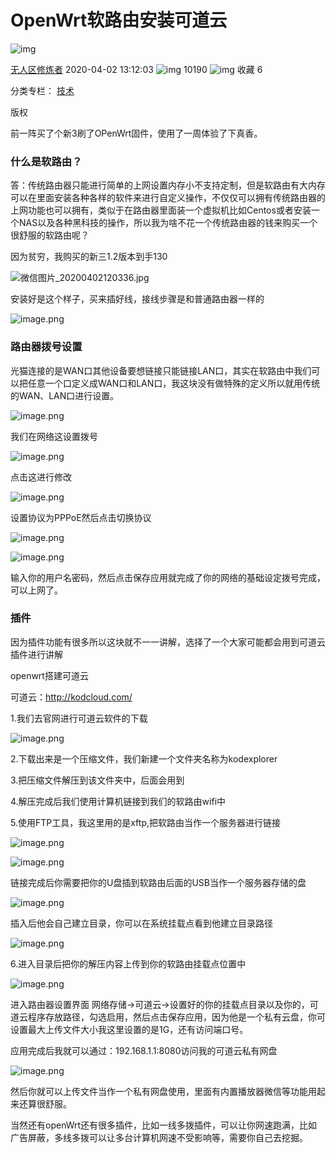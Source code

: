 # OpenWrt软路由安装可道云

![img](https://csdnimg.cn/release/blogv2/dist/pc/img/original.png)

[无人区修炼者](https://blog.csdn.net/weixin_36662706) 2020-04-02 13:12:03 ![img](https://csdnimg.cn/release/blogv2/dist/pc/img/articleReadEyes.png) 10190 ![img](https://csdnimg.cn/release/blogv2/dist/pc/img/tobarCollect.png) 收藏 6

分类专栏： [技术](https://blog.csdn.net/weixin_36662706/category_7799081.html)

版权

前一阵买了个新3刷了OPenWrt固件，使用了一周体验了下真香。

### **什么是软路由？**

答：传统路由器只能进行简单的上网设置内存小不支持定制，但是软路由有大内存可以在里面安装各种各样的软件来进行自定义操作，不仅仅可以拥有传统路由器的上网功能也可以拥有，类似于在路由器里面装一个虚拟机比如Centos或者安装一个NAS以及各种黑科技的操作，所以我为啥不花一个传统路由器的钱来购买一个很舒服的软路由呢？

因为贫穷，我购买的新三1.2版本到手130

![微信图片_20200402120336.jpg](https://imgconvert.csdnimg.cn/aHR0cHM6Ly9jZG4ubmxhcmsuY29tL3l1cXVlLzAvMjAyMC9qcGVnLzEwMzExMjQvMTU4NTgwMDIyNTI3Ni00Y2Y4MWMzMy04YjJkLTRjNDktYmVlYy04YWU2ZWNlNjU5NzMuanBlZw?x-oss-process=image/format,png)

安装好是这个样子，买来插好线，接线步骤是和普通路由器一样的

![image.png](https://imgconvert.csdnimg.cn/aHR0cHM6Ly9jZG4ubmxhcmsuY29tL3l1cXVlLzAvMjAyMC9wbmcvMTAzMTEyNC8xNTg1ODAwMzY3MzEyLTI4NGI3YzY0LTBlNTgtNGY0NS05OGRmLWI3YmFlZTZkNWEyNy5wbmc?x-oss-process=image/format,png)

### 路由器拨号设置

光猫连接的是WAN口其他设备要想链接只能链接LAN口，其实在软路由中我们可以把任意一个口定义成WAN口和LAN口，我这块没有做特殊的定义所以就用传统的WAN、LAN口进行设置。

![image.png](https://imgconvert.csdnimg.cn/aHR0cHM6Ly9jZG4ubmxhcmsuY29tL3l1cXVlLzAvMjAyMC9wbmcvMTAzMTEyNC8xNTg1ODAwOTg5NjM3LWQxMzE1OGQ3LWQzZmMtNGNhOS05OTBkLWU5OWY4NzZmMTExOC5wbmc?x-oss-process=image/format,png)

我们在网络这设置拨号

![image.png](https://imgconvert.csdnimg.cn/aHR0cHM6Ly9jZG4ubmxhcmsuY29tL3l1cXVlLzAvMjAyMC9wbmcvMTAzMTEyNC8xNTg1ODAxMDQzNTQ5LWVlNWE1NzU5LTY0MzAtNDgwZS1hMTE0LTZlOGJmOWZmZGNjYy5wbmc?x-oss-process=image/format,png)

点击这进行修改

![image.png](https://imgconvert.csdnimg.cn/aHR0cHM6Ly9jZG4ubmxhcmsuY29tL3l1cXVlLzAvMjAyMC9wbmcvMTAzMTEyNC8xNTg1ODAxMDg1MTE3LTQ2MDBjOGI5LTU1YjMtNGJmZi04M2MyLTBiODE4NDAwZTQ1ZS5wbmc?x-oss-process=image/format,png)

设置协议为PPPoE然后点击切换协议

![image.png](https://imgconvert.csdnimg.cn/aHR0cHM6Ly9jZG4ubmxhcmsuY29tL3l1cXVlLzAvMjAyMC9wbmcvMTAzMTEyNC8xNTg1ODAxMTIwNDE4LTM1MjQyOWFlLTYwZDMtNDIyZS05NWIxLTRmYzM1ZGI1MjI0YS5wbmc?x-oss-process=image/format,png)

![image.png](https://imgconvert.csdnimg.cn/aHR0cHM6Ly9jZG4ubmxhcmsuY29tL3l1cXVlLzAvMjAyMC9wbmcvMTAzMTEyNC8xNTg1ODAxMTY1MTcwLWNlMjY5ODBiLTFhZjktNGFkYS05YjkzLTcxMTA5OWVmZjc1My5wbmc?x-oss-process=image/format,png)

输入你的用户名密码，然后点击保存应用就完成了你的网络的基础设定拨号完成，可以上网了。

### 插件

因为插件功能有很多所以这块就不一一讲解，选择了一个大家可能都会用到可道云插件进行讲解

openwrt搭建可道云

可道云：http://kodcloud.com/

1.我们去官网进行可道云软件的下载

![image.png](https://imgconvert.csdnimg.cn/aHR0cHM6Ly9jZG4ubmxhcmsuY29tL3l1cXVlLzAvMjAyMC9wbmcvMTAzMTEyNC8xNTg1ODAxMzk4Nzc3LWQyY2E3NDVjLTY5MmUtNGVhMi1hMzc5LTQ5Y2M4OTMzZjkzNi5wbmc?x-oss-process=image/format,png)

2.下载出来是一个压缩文件，我们新建一个文件夹名称为kodexplorer

3.把压缩文件解压到该文件夹中，后面会用到

4.解压完成后我们使用计算机链接到我们的软路由wifi中

5.使用FTP工具，我这里用的是xftp,把软路由当作一个服务器进行链接

![image.png](https://imgconvert.csdnimg.cn/aHR0cHM6Ly9jZG4ubmxhcmsuY29tL3l1cXVlLzAvMjAyMC9wbmcvMTAzMTEyNC8xNTg1ODAxNTg5OTI0LTVlNTE1OGI4LTI2YTctNDEwZi04MGNlLThhMjdkYjQwNzgzOS5wbmc?x-oss-process=image/format,png)

 

![image.png](https://imgconvert.csdnimg.cn/aHR0cHM6Ly9jZG4ubmxhcmsuY29tL3l1cXVlLzAvMjAyMC9wbmcvMTAzMTEyNC8xNTg1ODAxNjU3MzA1LWEzZmFhZjRkLWZhNjctNDJjYi05NTU4LWI2NmU5Y2IyNTBmZi5wbmc?x-oss-process=image/format,png)

链接完成后你需要把你的U盘插到软路由后面的USB当作一个服务器存储的盘

![image.png](https://imgconvert.csdnimg.cn/aHR0cHM6Ly9jZG4ubmxhcmsuY29tL3l1cXVlLzAvMjAyMC9wbmcvMTAzMTEyNC8xNTg1ODAxNzMwMjU2LWQxNzExZDAyLWQ4MDMtNDJjYS1iZTk3LWQxMDNmYzFiNGYxNC5wbmc?x-oss-process=image/format,png)

插入后他会自己建立目录，你可以在系统挂载点看到他建立目录路径

![image.png](https://imgconvert.csdnimg.cn/aHR0cHM6Ly9jZG4ubmxhcmsuY29tL3l1cXVlLzAvMjAyMC9wbmcvMTAzMTEyNC8xNTg1ODAxNzg1MTkxLTUxMTIwMmQxLTRiZDEtNGQxNi1iNzUxLWQ5MDA5YjFkMmZhMy5wbmc?x-oss-process=image/format,png)

6.进入目录后把你的解压内容上传到你的软路由挂载点位置中

![image.png](https://imgconvert.csdnimg.cn/aHR0cHM6Ly9jZG4ubmxhcmsuY29tL3l1cXVlLzAvMjAyMC9wbmcvMTAzMTEyNC8xNTg1ODAxOTYzNzI0LTU5ZTRjZGRmLTZkYjYtNDA5Zi1iYTAzLTViMGYwNmU1NTI5Zi5wbmc?x-oss-process=image/format,png)

进入路由器设置界面 网络存储->可道云->设置好的你的挂载点目录以及你的，可道云程序存放路径，勾选启用，然后点击保存应用，因为他是一个私有云盘，你可设置最大上传文件大小我这里设置的是1G，还有访问端口号。

应用完成后我就可以通过：192.168.1.1:8080访问我的可道云私有网盘

![image.png](https://imgconvert.csdnimg.cn/aHR0cHM6Ly9jZG4ubmxhcmsuY29tL3l1cXVlLzAvMjAyMC9wbmcvMTAzMTEyNC8xNTg1ODAyNDg4ODc1LTdhNmU3ZGMzLWMwZTYtNDNhZC05Mjk0LTM0ZDFlMGFkNjkwZC5wbmc?x-oss-process=image/format,png)

然后你就可以上传文件当作一个私有网盘使用，里面有内置播放器微信等功能用起来还算很舒服。

当然还有openWrt还有很多插件，比如一线多拨插件，可以让你网速跑满，比如广告屏蔽，多线多拨可以让多台计算机网速不受影响等，需要你自己去挖掘。